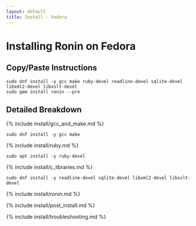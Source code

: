 ```yaml
---
layout: default
title: Install - Fedora
---
```


# Installing Ronin on Fedora

## Copy/Paste Instructions

```shell
sudo dnf install -y gcc make ruby-devel readline-devel sqlite-devel libxml2-devel libxslt-devel
sudo gem install ronin --pre
```

## Detailed Breakdown

{% include install/gcc_and_make.md %}

```shell
sudo dnf install -y gcc make
```

{% include install/ruby.md %}

```shell
sudo apt install -y ruby-devel
```

{% include install/c_libraries.md %}

```shell
sudo dnf install -y readline-devel sqlite-devel libxml2-devel libxslt-devel
```

{% include install/ronin.md %}

{% include install/post_install.md %}

{% include install/troubleshooting.md %}

